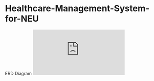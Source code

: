 # Healthcare-Management-System-for-NEU

ERD Diagram
![ERD Diagram](https://github.com/Mansi-Dabriwal/Healthcare-Management-System-for-NEU/blob/main/ERD%20Diagram.pdf)

